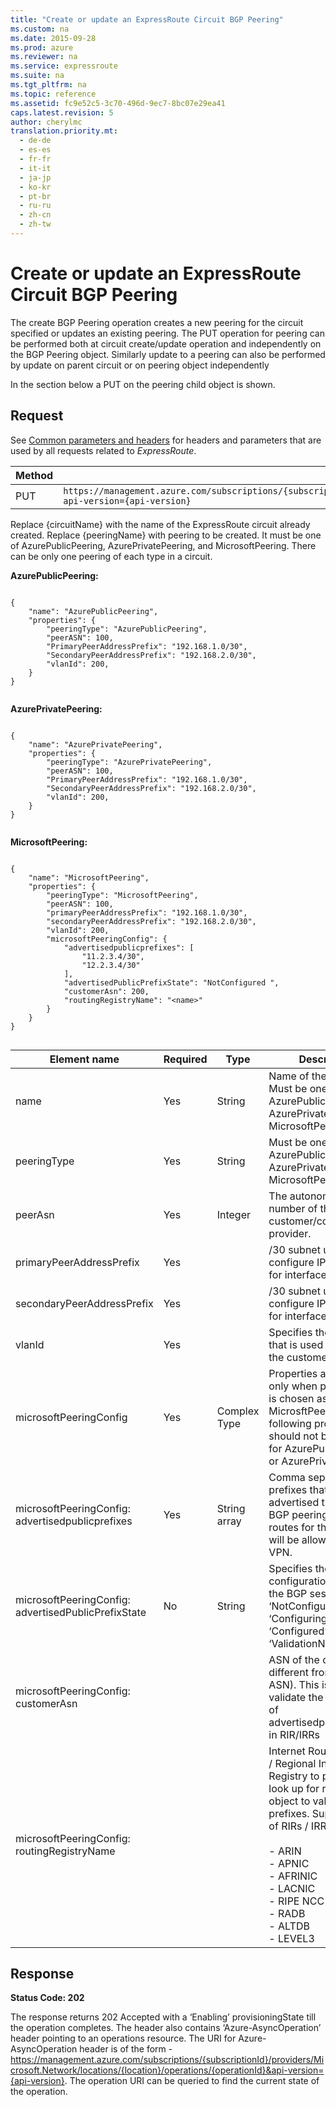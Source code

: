 ```yaml
---
title: "Create or update an ExpressRoute Circuit BGP Peering"
ms.custom: na
ms.date: 2015-09-28
ms.prod: azure
ms.reviewer: na
ms.service: expressroute
ms.suite: na
ms.tgt_pltfrm: na
ms.topic: reference
ms.assetid: fc9e52c5-3c70-496d-9ec7-8bc07e29ea41
caps.latest.revision: 5
author: cherylmc
translation.priority.mt: 
  - de-de
  - es-es
  - fr-fr
  - it-it
  - ja-jp
  - ko-kr
  - pt-br
  - ru-ru
  - zh-cn
  - zh-tw
---
```

# Create or update an ExpressRoute Circuit BGP Peering
The create BGP Peering operation creates a new peering for the circuit specified or updates an existing peering. The PUT operation for peering can be performed both at circuit create/update operation and independently on the BGP Peering object. Similarly update to a peering can also be performed by update on parent circuit or on peering object independently  
  
 In the section below a PUT on the peering child object is shown.  
  
## Request  
 See [Common parameters and headers](../AzureExpressRouteREST/ExpressRoute-REST.md#bk_common) for headers and parameters that are used by all requests related to *ExpressRoute*.  
  
|Method|Request URI|  
|------------|-----------------|  
|PUT|`https://management.azure.com/subscriptions/{subscriptionId}/resourceGroups/{resourceGroupName}/providers/Microsoft.Network/expressRouteCircuits/{circuitName}/peerings/{peeringName}?api-version={api-version}`|  
  
 Replace {circuitName} with the name of the ExpressRoute circuit already created. Replace {peeringName} with peering to be created. It must be one of AzurePublicPeering, AzurePrivatePeering, and MicrosoftPeering. There can be only one peering of each type in a circuit.  
  
 **AzurePublicPeering:**  
  
```  
  
{  
    "name": "AzurePublicPeering",  
    "properties": {  
        "peeringType": "AzurePublicPeering",  
        "peerASN": 100,   
        "PrimaryPeerAddressPrefix": "192.168.1.0/30",  
        "SecondaryPeerAddressPrefix": "192.168.2.0/30",  
        "vlanId": 200,  
    }  
}  
  
```  
  
 **AzurePrivatePeering:**  
  
```  
  
{  
    "name": "AzurePrivatePeering",   
    "properties": {   
        "peeringType": "AzurePrivatePeering",   
        "peerASN": 100,   
        "PrimaryPeerAddressPrefix": "192.168.1.0/30",   
        "SecondaryPeerAddressPrefix": "192.168.2.0/30",  
        "vlanId": 200,  
    }  
}  
  
```  
  
 **MicrosoftPeering:**  
  
```  
  
{  
    "name": "MicrosoftPeering",  
    "properties": {  
        "peeringType": "MicrosoftPeering",  
        "peerASN": 100,  
        "primaryPeerAddressPrefix": "192.168.1.0/30",  
        "secondaryPeerAddressPrefix": "192.168.2.0/30",  
        "vlanId": 200,  
        "microsoftPeeringConfig": {  
            "advertisedpublicprefixes": [  
                "11.2.3.4/30",  
                "12.2.3.4/30"  
            ],  
            "advertisedPublicPrefixState": "NotConfigured ",  
            "customerAsn": 200,  
            "routingRegistryName": "<name>"  
        }  
    }  
}  
  
```  
  
|Element name|Required|Type|Description|  
|------------------|--------------|----------|-----------------|  
|name|Yes|String|Name of the peering. Must be one of AzurePublicPeering, AzurePrivatePeering, MicrosoftPeering|  
|peeringType|Yes|String|Must be one of AzurePublicPeering, AzurePrivatePeering, MicrosoftPeering|  
|peerAsn|Yes|Integer|The autonomous system number of the customer/connectivity provider.|  
|primaryPeerAddressPrefix|Yes||/30 subnet used to configure IP addresses for interfaces on Link1|  
|secondaryPeerAddressPrefix|Yes||/30 subnet used to configure IP addresses for interfaces on Link2|  
|vlanId|Yes||Specifies the identifier that is used to identify the customer|  
|microsoftPeeringConfig|Yes|Complex Type|Properties applicable only when peering type is chosen as MicrosftPeering. The following properties should not be specified for AzurePublicPeering or AzurePrivatePeering|  
|microsoftPeeringConfig: advertisedpublicprefixes|Yes|String array|Comma separated list of prefixes that will be advertised through the BGP peering. Only routes for these prefixes will be allowed into the VPN.|  
|microsoftPeeringConfig: advertisedPublicPrefixState|No|String|Specifies the configuration state of the BGP session. One of ‘NotConfigured’, ‘Configuring’ ‘Configured’ ‘ValidationNeeded’|  
|microsoftPeeringConfig: customerAsn|||ASN of the customer (if different from peering ASN). This is used to validate the ownership of advertisedpublicprefixes in RIR/IRRs|  
|microsoftPeeringConfig: routingRegistryName|||Internet Routing Registry / Regional Internet Registry to perform a look up for routing object to validate prefixes. Supported list of RIRs / IRRs are:<br /><br /> -   ARIN<br />-   APNIC<br />-   AFRINIC<br />-   LACNIC<br />-   RIPE NCC<br />-   RADB<br />-   ALTDB<br />-   LEVEL3|  
  
## Response  
 **Status Code: 202**  
  
 The response returns 202 Accepted with a ‘Enabling’ provisioningState till the operation completes. The header also contains ‘Azure-AsyncOperation’ header pointing to an operations resource. The URI for Azure-AsyncOperation header is of the form - https://management.azure.com/subscriptions/{subscriptionId}/providers/Microsoft.Network/locations/{location}/operations/{operationId}&api-version={api-version}. The operation URI can be queried to find the current state of the operation.